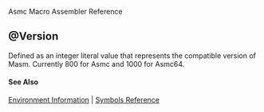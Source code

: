 Asmc Macro Assembler Reference

## @Version

Defined as an integer literal value that represents the compatible version of Masm. Currently 800 for Asmc and 1000 for Asmc64.

#### See Also

[Environment Information](environment-information.md) | [Symbols Reference](readme.md)
